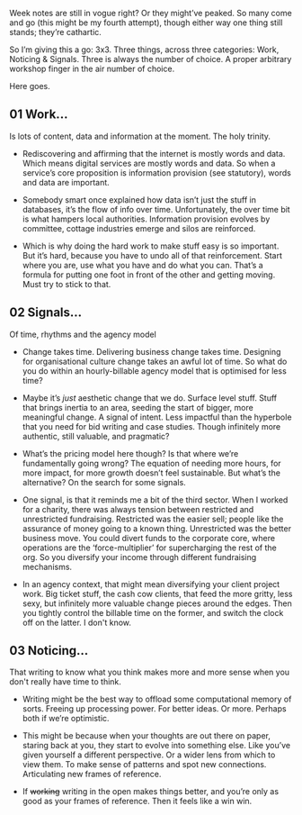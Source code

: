 Week notes are still in vogue right? Or they might’ve peaked. So many come and go (this might be my fourth attempt), though either way one thing still stands; they’re cathartic.

So I’m giving this a go: 3x3. Three things, across three categories: Work, Noticing & Signals. Three is always the number of choice. A proper arbitrary workshop finger in the air number of choice.  

Here goes.

## 01 Work...
Is lots of content, data and information at the moment. The holy trinity.
* Rediscovering and affirming that the internet is mostly words and data. Which means digital services are mostly words and data. So when a service’s core proposition is information provision (see statutory), words and data are important.

* Somebody smart once explained how data isn’t just the stuff in databases, it’s the flow of info over time. Unfortunately, the over time bit is what hampers local authorities. Information provision evolves by committee, cottage industries emerge and silos are reinforced.

* Which is why doing the hard work to make stuff easy is so important. But it’s hard, because you have to undo all of that reinforcement. Start where you are, use what you have and do what you can. That’s a formula for putting one foot in front of the other and getting moving. Must try to stick to that.

## 02 Signals...
Of time, rhythms and the agency model
* Change takes time. Delivering business change takes time. Designing for organisational culture change takes an awful lot of time. So what do you do within an hourly-billable agency model that is optimised for less time?

* Maybe it’s *just* aesthetic change that we do. Surface level stuff. Stuff that brings inertia to an area, seeding the start of bigger, more meaningful change. A signal of intent. Less impactful than the hyperbole that you need for bid writing and case studies. Though infinitely more authentic, still valuable, and pragmatic?

* What’s the pricing model here though? Is that where we’re fundamentally going wrong? The equation of needing more hours, for more impact, for more growth doesn’t feel sustainable. But what’s the alternative? On the search for some signals.

* One signal, is that it reminds me a bit of the third sector. When I worked for a charity, there was always tension between restricted and unrestricted fundraising. Restricted was the easier sell; people like the assurance of money going to a known thing. Unrestricted was the better business move. You could divert funds to the corporate core, where operations are the ‘force-multiplier’ for supercharging the rest of the org. So you diversify your income through different fundraising mechanisms.

* In an agency context, that might mean diversifying your client project work. Big ticket stuff, the cash cow clients, that feed the more gritty, less sexy, but infinitely more valuable change pieces around the edges. Then you tightly control the billable time on the former, and switch the clock off on the latter. I don't know.

## 03 Noticing...
That writing to know what you think makes more and more sense when you don't really have time to think.
* Writing might be the best way to offload some computational memory of sorts. Freeing up processing power. For better ideas. Or more. Perhaps both if we’re optimistic.

* This might be because when your thoughts are out there on paper, staring back at you, they start to evolve into something else. Like you’ve given yourself a different perspective. Or a wider lens from which to view them. To make sense of patterns and spot new connections. Articulating new frames of reference.

* If ~~working~~ writing in the open makes things better, and you’re only as good as your frames of reference. Then it feels like a win win.
